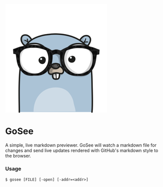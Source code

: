 ![](./gosee.png)

# GoSee

A simple, live markdown previewer. GoSee will watch a markdown file for changes
and send live updates rendered with GitHub's markdown style to the browser.

### Usage

```console
$ gosee [FILE] [-open] [-addr=<addr>]
```
